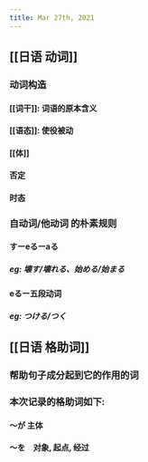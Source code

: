 ```yaml
---
title: Mar 27th, 2021
---
```


## [[日语 动词]]
### 动词构造
#### [[词干]]: 词语的原本含义
#### [[语态]]: 使役被动
#### [[体]]
#### 否定
#### 时态
### 自动词/他动词 的朴素规则
#### すーeるーaる
##### eg: 壊す/壊れる、始める/始まる
#### eるー五段动词
##### eg: つける/つく
## [[日语 格助词]]
### 帮助句子成分起到它的作用的词
### 本次记录的格助词如下:
#### ～が 主体
#### ～を　对象, 起点, 经过
####
